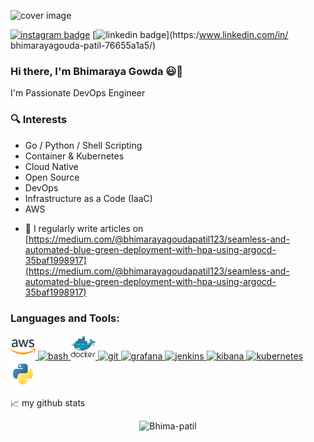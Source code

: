 ![cover image](https://cdn.dribbble.com/users/1292677/screenshots/6139167/media/fcf7fd0c619bb87706533079240915f3.gif)

[![instagram badge](https://img.shields.io/badge/Instagram-E4405F?style=for-the-badge&logo=instagram&logoColor=white)](https://www.instagram.com/bhimarayagoudapatil123@gmail.com) 
[![linkedin badge](https://img.shields.io/badge/LinkedIn-0077B5?style=for-the-badge&logo=linkedin&logoColor=white)](https:/www.linkedin.com/in/
bhimarayagouda-patil-76655a1a5/)

### Hi there, I'm Bhimaraya Gowda 😃👋
I'm Passionate DevOps Engineer

### 🔍 Interests

* Go / Python / Shell Scripting
* Container & Kubernetes 
* Cloud Native
* Open Source
* DevOps
* Infrastructure as a Code (IaaC)
* AWS

- 📝 I regularly write articles on [https://medium.com/@bhimarayagoudapatil123/seamless-and-automated-blue-green-deployment-with-hpa-using-argocd-35baf1998917](https://medium.com/@bhimarayagoudapatil123/seamless-and-automated-blue-green-deployment-with-hpa-using-argocd-35baf1998917)

<h3 align="left">Languages and Tools:</h3>
<p align="left"> <a href="https://aws.amazon.com" target="_blank" rel="noreferrer"> <img src="https://raw.githubusercontent.com/devicons/devicon/master/icons/amazonwebservices/amazonwebservices-original-wordmark.svg" alt="aws" width="40" height="40"/> </a> <a href="https://www.gnu.org/software/bash/" target="_blank" rel="noreferrer"> <img src="https://www.vectorlogo.zone/logos/gnu_bash/gnu_bash-icon.svg" alt="bash" width="40" height="40"/> </a> <a href="https://www.docker.com/" target="_blank" rel="noreferrer"> <img src="https://raw.githubusercontent.com/devicons/devicon/master/icons/docker/docker-original-wordmark.svg" alt="docker" width="40" height="40"/> </a> <a href="https://git-scm.com/" target="_blank" rel="noreferrer"> <img src="https://www.vectorlogo.zone/logos/git-scm/git-scm-icon.svg" alt="git" width="40" height="40"/> </a> <a href="https://grafana.com" target="_blank" rel="noreferrer"> <img src="https://www.vectorlogo.zone/logos/grafana/grafana-icon.svg" alt="grafana" width="40" height="40"/> </a> <a href="https://www.jenkins.io" target="_blank" rel="noreferrer"> <img src="https://www.vectorlogo.zone/logos/jenkins/jenkins-icon.svg" alt="jenkins" width="40" height="40"/> </a> <a href="https://www.elastic.co/kibana" target="_blank" rel="noreferrer"> <img src="https://www.vectorlogo.zone/logos/elasticco_kibana/elasticco_kibana-icon.svg" alt="kibana" width="40" height="40"/> </a> <a href="https://kubernetes.io" target="_blank" rel="noreferrer"> <img src="https://www.vectorlogo.zone/logos/kubernetes/kubernetes-icon.svg" alt="kubernetes" width="40" height="40"/> </a> <a href="https://www.python.org" target="_blank" rel="noreferrer"> <img src="https://raw.githubusercontent.com/devicons/devicon/master/icons/python/python-original.svg" alt="python" width="40" height="40"/> </a> </p>

📈 my github stats

<p align="center"> <img src="https://github-readme-stats.vercel.app/api?username=Bhima-patil&show_icons=true&theme=gotham" alt="Bhima-patil" />

